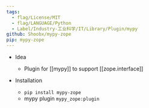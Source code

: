```yaml
---
tags:
  - flag/License/MIT
  - flag/LANGUAGE/Python
  - Label/Industry-工业科学/IT/Library/Plugin/mypy
github: Shoobx/mypy-zope
pip: mypy-zope
---
```


- Idea
    - Plugin for [[mypy]] to support [[zope.interface]]

- Installation
    - `pip install mypy-zope`
    - mypy plugin `mypy_zope:plugin`
